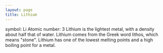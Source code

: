 ```yaml
---
layout: page
title: Lithium
---
```

symbol: Li
Atomic number: 3
Lithium is the lightest metal, with a density about half that of water. Lithium comes from the Greek word lithos, which means "stone". Lithium has one of the lowest melting points and a high boiling point for a metal.
